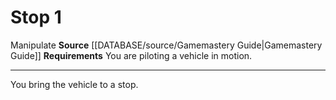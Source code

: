 ﻿---
actions: '[one-action]'
cost: null
element: null
frequency: null
id: '485'
name: Stop
rarity: Common
requirement: You are piloting a vehicle in motion.
rus_type_level: null
school: null
source: '[[DATABASE/source/Gamemastery Guide|Gamemastery Guide]]'
trait:
- '[[DATABASE/trait/Manipulate|Manipulate]]'
trigger: null
type: Action

---
# Stop <span class="action-icon">1</span>

<span class="item-trait">Manipulate</span>
**Source** [[DATABASE/source/Gamemastery Guide|Gamemastery Guide]]
**Requirements** You are piloting a vehicle in motion.

---
You bring the vehicle to a stop.